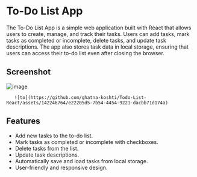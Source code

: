 # To-Do List App

The To-Do List App is a simple web application built with React that allows users to create, manage, and track their tasks. Users can add tasks, mark tasks as completed or incomplete, delete tasks, and update task descriptions. The app also stores task data in local storage, ensuring that users can access their to-do list even after closing the browser.

## Screenshot
![image](https://github.com/ghatna-koshti/Todo-List-React/assets/142246764/9ef882b4-f892-499b-a0a6-f747f6798c4f)


       ![to](https://github.com/ghatna-koshti/Todo-List-React/assets/142246764/e22205d5-7b54-4454-9221-dacbb71d174a)



## Features

- Add new tasks to the to-do list.
- Mark tasks as completed or incomplete with checkboxes.
- Delete tasks from the list.
- Update task descriptions.
- Automatically save and load tasks from local storage.
- User-friendly and responsive design.

